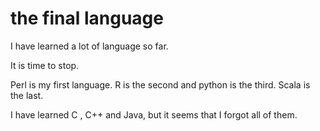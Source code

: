 # the final language

I have learned a lot of language so far.

It is time to stop.

Perl is my first language. R is the second and python is the third.
Scala is the last.

I have learned C , C++ and Java, but it seems that I forgot all of them.


